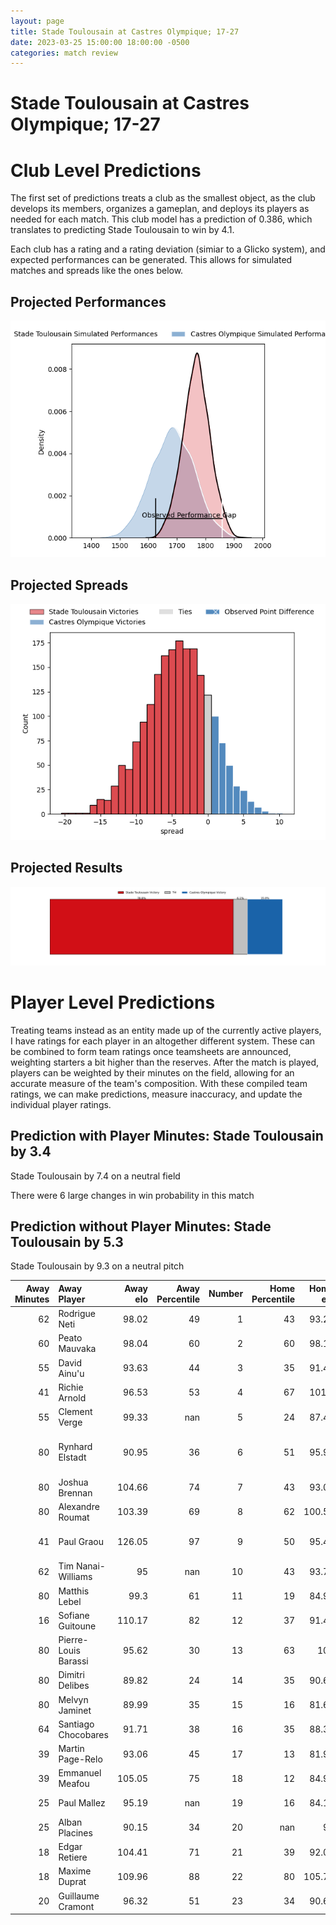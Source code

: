```yaml
---  
layout: page  
title: Stade Toulousain at Castres Olympique; 17-27  
date: 2023-03-25 15:00:00 18:00:00 -0500  
categories: match review  
---
```

# Stade Toulousain at Castres Olympique; 17-27

# Club Level Predictions


The first set of predictions treats a club as the smallest object, as the club develops its members, organizes a gameplan, and deploys its players as needed for each match. This club model has a prediction of 0.386, which translates to predicting Stade Toulousain to win by 4.1.

Each club has a rating and a rating deviation (simiar to a Glicko system), and expected performances can be generated. This allows for simulated matches and spreads like the ones below.
## Projected Performances


![Projected Performances](plots/performances_2023-03-25-CastresOlympique-StadeToulousain.png)
## Projected Spreads


![Projected Spreads](plots/spreads_2023-03-25-CastresOlympique-StadeToulousain.png)
## Projected Results


![Projected Results](plots/resultbar_2023-03-25-CastresOlympique-StadeToulousain.png)
# Player Level Predictions


Treating teams instead as an entity made up of the currently active players, I have ratings for each player in an altogether different system. These can be combined to form team ratings once teamsheets are announced, weighting starters a bit higher than the reserves. After the match is played, players can be weighted by their minutes on the field, allowing for an accurate measure of the team's composition. With these compiled team ratings, we can make predictions, measure inaccuracy, and update the individual player ratings.
## Prediction with Player Minutes: Stade Toulousain by 3.4


Stade Toulousain by 7.4 on a neutral field

There were 6 large changes in win probability in this match
## Prediction without Player Minutes: Stade Toulousain by 5.3


Stade Toulousain by 9.3 on a neutral pitch



|   Away Minutes | Away Player          |   Away elo |   Away Percentile |   Number |   Home Percentile |   Home elo | Home Player                |   Home Minutes |
|---------------:|:---------------------|-----------:|------------------:|---------:|------------------:|-----------:|:---------------------------|---------------:|
|             62 | Rodrigue Neti        |      98.02 |                49 |        1 |                43 |      93.26 | Quentin Walcker            |             61 |
|             60 | Peato Mauvaka        |      98.04 |                60 |        2 |                60 |      98.12 | Gaëtan Barlot              |             71 |
|             55 | David Ainu'u         |      93.63 |                44 |        3 |                35 |      91.46 | Wilfried Hounkpatin        |             71 |
|             41 | Richie Arnold        |      96.53 |                53 |        4 |                67 |     101.7  | Ryno Pieterse              |             63 |
|             55 | Clement Verge        |      99.33 |               nan |        5 |                24 |      87.43 | Thomas Staniforth          |             80 |
|             80 | Rynhard Elstadt      |      90.95 |                36 |        6 |                51 |      95.93 | Nick Champion de Crespigny |             80 |
|             80 | Joshua Brennan       |     104.66 |                74 |        7 |                43 |      93.07 | Tyler Ardron               |             80 |
|             80 | Alexandre Roumat     |     103.39 |                69 |        8 |                62 |     100.54 | Kevin Kornath              |             61 |
|             41 | Paul Graou           |     126.05 |                97 |        9 |                50 |      95.48 | Santiago Arata Perrone     |             66 |
|             62 | Tim Nanai-Williams   |      95    |               nan |       10 |                43 |      93.79 | Benjamin Urdapilleta       |             80 |
|             80 | Matthis Lebel        |      99.3  |                61 |       11 |                19 |      84.91 | Filipo Nakosi              |             80 |
|             16 | Sofiane Guitoune     |     110.17 |                82 |       12 |                37 |      91.49 | Adrea Cocagi               |             61 |
|             80 | Pierre-Louis Barassi |      95.62 |                30 |       13 |                63 |     101    | Adrien Seguret             |             80 |
|             80 | Dimitri Delibes      |      89.82 |                24 |       14 |                35 |      90.67 | Geoffrey Palis             |             80 |
|             80 | Melvyn Jaminet       |      89.99 |                35 |       15 |                16 |      81.69 | Julien Dumora              |             66 |
|             64 | Santiago Chocobares  |      91.71 |                38 |       16 |                35 |      88.32 | Baptiste Delaporte         |             19 |
|             39 | Martin Page-Relo     |      93.06 |                45 |       17 |                13 |      81.97 | Vilimoni Botitu            |             19 |
|             39 | Emmanuel Meafou      |     105.05 |                75 |       18 |                12 |      84.92 | Antoine Tichit             |             19 |
|             25 | Paul Mallez          |      95.19 |               nan |       19 |                16 |      84.14 | Gauthier Maravat           |             17 |
|             25 | Alban Placines       |      90.15 |                34 |       20 |               nan |      95    | Jeremy Fernandez           |             14 |
|             18 | Edgar Retiere        |     104.41 |                71 |       21 |                39 |      92.06 | Louis Le Brun              |             14 |
|             18 | Maxime Duprat        |     109.96 |                88 |       22 |                80 |     105.73 | Brice Humbert              |              9 |
|             20 | Guillaume Cramont    |      96.32 |                51 |       23 |                34 |      90.63 | Levan Chilachava           |              9 |

